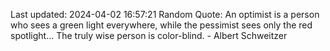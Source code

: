 Last updated: 2024-04-02 16:57:21
Random Quote: An optimist is a person who sees a green light everywhere, while the pessimist sees only the red spotlight... The truly wise person is color-blind. - Albert Schweitzer
